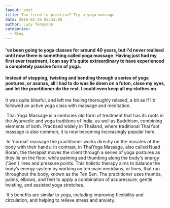 ```yaml
---
layout: post
title: Too tired to practise? Try a yoga massage
date: 2016-02-26 08:43:00
author: Lucy Tennyson
categories:
  - Blog
---
```



#### 've been going to yoga classes for around 40 years, but I'd never realised until now there is something called yoga massage. Having just had my first ever treatment, I can say it's quite extraordinary to have experienced a completely passive form of yoga.

#### Instead of stepping, twisting and bending through a series of yoga postures, or asanas, all I had to do was lie down on a futon, close my eyes, and let the practitioner do the rest. I could even keep all my clothes on.

It was quite blissful, and left me feeling thoroughly relaxed, a bit as if I'd followed an active yoga class with massage and meditation.

&nbsp;Thai Yoga Massage is a centuries old form of treatment that has its roots in the Ayurvedic and yoga traditions of India, as well as Buddhism, combining elements of both. Practised widely in Thailand, where traditional Thai foot massage is also common, it is now becoming increasingly popular here.

&nbsp;In 'normal' massage the practitioner works directly on the muscles of the body with their hands. In contrast, in ThaiYoga Massage, also called Nuad Boran, the therapist moves the client through a series of yoga postures as they lie on the floor, while palming and thumbing along the body's energy ('Sen') lines and pressure points. This holistic therapy aims to balance the body’s energy system by working on ten main meridians, or lines, that run throughout the body, known as the Ten Sen. The practitioner uses thumbs, palms, elbows, and feet to apply a combination of acupressure, gentle twisting, and assisted yoga stretches.

&nbsp;It's benefits are similar to yoga, including improving flexibility and circulation, and helping to relieve stress and anxiety.